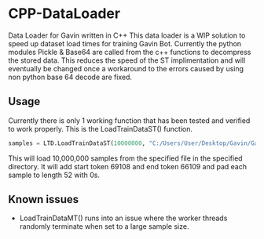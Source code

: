 # CPP-DataLoader
Data Loader for Gavin written in C++
This data loader is a WIP solution to speed up dataset load times for training Gavin Bot.
Currently the python modules Pickle & Base64 are called from the c++ functions to decompress the stored data. This reduces the speed of the ST implimentation and will eventually be changed once a workaround to the errors caused by using non python base 64 decode are fixed.

## Usage
Currently there is only 1 working function that has been tested and verified to work properly. This is the LoadTrainDataST() function.

```python
samples = LTD.LoadTrainDataST(10000000, "C:/Users/User/Desktop/Gavin/GavinTraining/", "Tokenizer-3.to", 69108,66109, 52, 0)
```
This will load 10,000,000 samples from the specified file in the specified directory. It will add start token 69108 and end token 66109 and pad each sample to length 52 with 0s.

## Known issues

* LoadTrainDataMT() runs into an issue where the worker threads randomly terminate when set to a large sample size.
